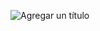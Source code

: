 ![Agregar un título](https://github.com/CristhianSantacruz/microservice-ecommerce/assets/117329019/6bdc340f-e1da-4bb3-b0d4-ac370b2dc038)
